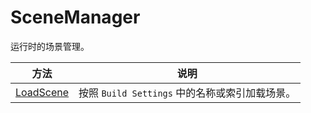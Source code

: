 # SceneManager

运行时的场景管理。

| 方法                        | 说明                                           |
| --------------------------- | ---------------------------------------------- |
| [LoadScene](./LoadScene.md) | 按照 `Build Settings` 中的名称或索引加载场景。 |

